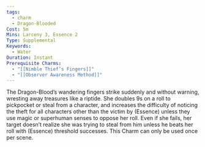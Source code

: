 ```yaml
---
tags:
  - charm
  - Dragon-Blooded
Cost: 5m
Mins: Larceny 3, Essence 2
Type: Supplemental
Keywords:
  - Water
Duration: Instant
Prerequisite Charms:
  - "[[Nimble Thief’s Fingers]]"
  - "[[Observer Awareness Method]]"
---
```

The Dragon-Blood’s wandering fingers strike suddenly and without warning, wresting away treasures like a riptide. She doubles 9s on a roll to pickpocket or steal from a character, and increases the difficulty of noticing the theft for all characters other than the victim by (Essence) unless they use magic or superhuman senses to oppose her roll. Even if she fails, her target doesn’t realize she was trying to steal from him unless he beats her roll with (Essence) threshold successes. This Charm can only be used once per scene.